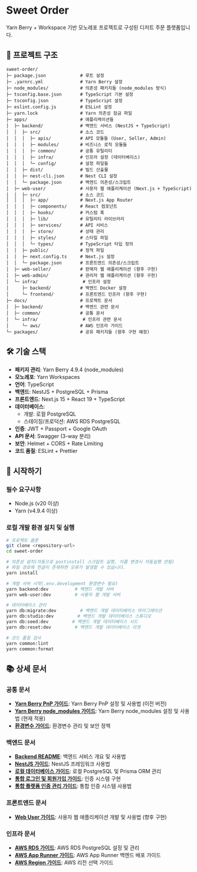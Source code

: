 # Sweet Order

Yarn Berry + Workspace 기반 모노레포 프로젝트로 구성된 디저트 주문 플랫폼입니다.

## 📁 프로젝트 구조

```
sweet-order/
├─ package.json             # 루트 설정
├─ .yarnrc.yml              # Yarn Berry 설정
├─ node_modules/            # 의존성 패키지들 (node_modules 방식)
├─ tsconfig.base.json       # TypeScript 기본 설정
├─ tsconfig.json            # TypeScript 설정
├─ eslint.config.js         # ESLint 설정
├─ yarn.lock                # Yarn 의존성 잠금 파일
├─ apps/                    # 애플리케이션들
│  ├─ backend/              # 백엔드 서비스 (NestJS + TypeScript)
│  │  ├─ src/               # 소스 코드
│  │  │  ├─ apis/           # API 모듈들 (User, Seller, Admin)
│  │  │  ├─ modules/        # 비즈니스 로직 모듈들
│  │  │  ├─ common/         # 공통 유틸리티
│  │  │  ├─ infra/          # 인프라 설정 (데이터베이스)
│  │  │  └─ config/         # 설정 파일들
│  │  ├─ dist/              # 빌드 산출물
│  │  ├─ nest-cli.json      # Nest CLI 설정
│  │  └─ package.json       # 백엔드 의존성/스크립트
│  ├─ web-user/             # 사용자 웹 애플리케이션 (Next.js + TypeScript)
│  │  ├─ src/               # 소스 코드
│  │  │  ├─ app/            # Next.js App Router
│  │  │  ├─ components/     # React 컴포넌트
│  │  │  ├─ hooks/          # 커스텀 훅
│  │  │  ├─ lib/            # 유틸리티 라이브러리
│  │  │  ├─ services/       # API 서비스
│  │  │  ├─ store/          # 상태 관리
│  │  │  ├─ styles/         # 스타일 파일
│  │  │  └─ types/          # TypeScript 타입 정의
│  │  ├─ public/            # 정적 파일
│  │  ├─ next.config.ts     # Next.js 설정
│  │  └─ package.json       # 프론트엔드 의존성/스크립트
│  ├─ web-seller/           # 판매자 웹 애플리케이션 (향후 구현)
│  ├─ web-admin/            # 관리자 웹 애플리케이션 (향후 구현)
│  └─ infra/                 # 인프라 설정
│     ├─ backend/           # 백엔드 Docker 설정
│     └─ frontend/          # 프론트엔드 인프라 (향후 구현)
├─ docs/                    # 프로젝트 문서
│  ├─ backend/              # 백엔드 관련 문서
│  ├─ common/               # 공통 문서
│  └─ infra/                 # 인프라 관련 문서
│     └─ aws/               # AWS 인프라 가이드
└─ packages/                # 공유 패키지들 (향후 구현 예정)
```

## 🛠 기술 스택

- **패키지 관리**: Yarn Berry 4.9.4 (node_modules)
- **모노레포**: Yarn Workspaces
- **언어**: TypeScript
- **백엔드**: NestJS + PostgreSQL + Prisma
- **프론트엔드**: Next.js 15 + React 19 + TypeScript
- **데이터베이스**:
  - 개발: 로컬 PostgreSQL
  - 스테이징/프로덕션: AWS RDS PostgreSQL
- **인증**: JWT + Passport + Google OAuth
- **API 문서**: Swagger (3-way 분리)
- **보안**: Helmet + CORS + Rate Limiting
- **코드 품질**: ESLint + Prettier

## 🚀 시작하기

### 필수 요구사항

- Node.js (v20 이상)
- Yarn (v4.9.4 이상)

### 로컬 개발 환경 설치 및 실행

```bash
# 프로젝트 클론
git clone <repository-url>
cd sweet-order

# 의존성 설치(자동으로 postinstall 스크립트 실행, 이름 변경시 자동실행 안됨)
# 파일 경로에 한글이 존재하면 오류가 발생할 수 있습니다.
yarn install

# 개발 서버 시작(.env.development 환경변수 필요)
yarn backend:dev          # 백엔드 개발 서버
yarn web-user:dev         # 사용자 웹 개발 서버

# 데이터베이스 관리
yarn db:migrate:dev         # 백엔드 개발 데이터베이스 마이그레이션
yarn db:studio:dev         # 백엔드 개발 데이터베이스 스튜디오
yarn db:seed:dev         # 백엔드 개발 데이터베이스 시드
yarn db:reset:dev         # 백엔드 개발 데이터베이스 리셋

# 코드 품질 검사
yarn common:lint
yarn common:format
```

## 📚 상세 문서

### 공통 문서

- **[Yarn Berry PnP 가이드](<./docs/common/(이전버전)yarnberry%20PnP%20-%20가이드.md>)**: Yarn Berry PnP 설정 및 사용법 (이전 버전)
- **[Yarn Berry node_modules 가이드](<./docs/common/(현재버전)yarnberry%20nodemodules%20-%20가이드.md>)**: Yarn Berry node_modules 설정 및 사용법 (현재 적용)
- **[환경변수 가이드](./docs/common/환경변수%20-%20가이드.md)**: 환경변수 관리 및 보안 정책

### 백엔드 문서

- **[Backend README](./docs/backend/README.md)**: 백엔드 서비스 개요 및 사용법
- **[NestJS 가이드](./docs/backend/NestJS%20-%20가이드.md)**: NestJS 프레임워크 사용법
- **[로컬 데이터베이스 가이드](<./docs/backend/데이터베이스(로컬)%20-%20가이드.md>)**: 로컬 PostgreSQL 및 Prisma ORM 관리
- **[통합 로그인 및 회원가입 가이드](./docs/backend/통합%20로그인%20및%20회원가입%20-%20가이드.md)**: 인증 시스템 구현
- **[통합 플랫폼 인증 관리 가이드](./docs/backend/통합%20플랫폼%20인증%20관리%20-%20가이드.md)**: 통합 인증 시스템 사용법

### 프론트엔드 문서

- **[Web User 가이드](./docs/web-user/)**: 사용자 웹 애플리케이션 개발 및 사용법 (향후 구현)

### 인프라 문서

- **[AWS RDS 가이드](<./docs/infra/aws/AWS%20RDS(데이터베이스)%20-%20가이드.md>)**: AWS RDS PostgreSQL 설정 및 관리
- **[AWS App Runner 가이드](<./docs/infra/aws/AWS%20App%20Runner(backend)%20-%20가이드.md>)**: AWS App Runner 백엔드 배포 가이드
- **[AWS Region 가이드](./docs/infra/aws/AWS%20Region%20-%20가이드.md)**: AWS 리전 선택 가이드
